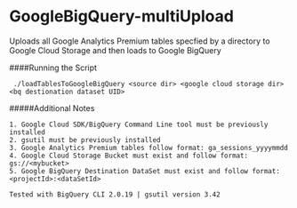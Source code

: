 GoogleBigQuery-multiUpload
==========================

Uploads all Google Analytics Premium tables specfied by a directory to Google Cloud Storage and then loads to Google BigQuery

####Running the Script
```
 ./loadTablesToGoogleBigQuery <source dir> <google cloud storage dir> <bq destionation dataset UID> 
```

#####Additional Notes
```
1. Google Cloud SDK/BigQuery Command Line tool must be previously installed 
2. gsutil must be previously installed 
3. Google Analytics Premium tables follow format: ga_sessions_yyyymmdd
4. Google Cloud Storage Bucket must exist and follow format: gs://<mybucket>
5. Google BigQuery Destination DataSet must exist and follow format: <projectId>:<dataSetId>
```

`Tested with BigQuery CLI 2.0.19 | gsutil version 3.42`

